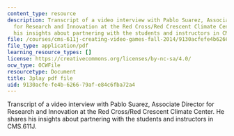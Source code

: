 ```yaml
---
content_type: resource
description: Transcript of a video interview with Pablo Suarez, Associate Director
  for Research and Innovation at the Red Cross/Red Crescent Climate Center. He shares
  his insights about partnering with the students and instructors in CMS.611J.
file: /courses/cms-611j-creating-video-games-fall-2014/9130acfefe4b626679afe84c6fba72a4_WLjo-mDBiDg.pdf
file_type: application/pdf
learning_resource_types: []
license: https://creativecommons.org/licenses/by-nc-sa/4.0/
ocw_type: OCWFile
resourcetype: Document
title: 3play pdf file
uid: 9130acfe-fe4b-6266-79af-e84c6fba72a4
---
```

Transcript of a video interview with Pablo Suarez, Associate Director for Research and Innovation at the Red Cross/Red Crescent Climate Center. He shares his insights about partnering with the students and instructors in CMS.611J.